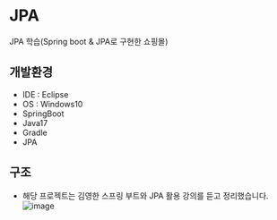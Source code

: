 # JPA
JPA 학습(Spring boot & JPA로 구현한 쇼핑몰)

## 개발환경
- IDE : Eclipse
- OS : Windows10
- SpringBoot
- Java17
- Gradle
- JPA

## 구조
- 해당 프로젝트는 김영한 스프링 부트와 JPA 활용 강의를 듣고 정리했습니다.
![image](https://github.com/parkjieun87/JPA/assets/121537121/0f51827b-01c5-4adc-b569-a29e27c8bf92)
